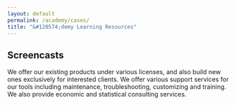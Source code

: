 ```yaml
---
layout: default
permalink: /academy/cases/
title: "&#120574;demy Learning Resources"
---
```



<!------------------
	MEDIA
<section id="materials">
<div class="container">
  <div class="section-header">
    <h2>Materials</h2>
    <p></p>
  </div>

  <div class="row">

   <div class="col-lg-3">
   <div class="box wow">
   <a href="/academy/videos#materials">
   <div class="icon">
  	 <img class="rounded" src="/assets/img/academy/videos.jpg"/>
   	 <h4 class="title">Video Materials</h4>
   </div>
   </a>
   </div>
   </div>

   <div class="col-lg-3">
   <div class="box wow">
   <a href="/academy/notes#materials">
   <div class="icon">
  	 <img class="rounded" src="/assets/img/academy/lectures.png"/>
   	 <h4 class="title">Lecture Notes</h4>
   </div>
   </a>
   </div>
   </div>

   <div class="col-lg-3">
   <div class="box wow" data-wow-delay="0.2s">
   <div class="icon">
  	 <img class="rounded" src="/assets/img/academy/cases.png"/>
   	 <h4 class="title">Case Studies</h4>
   </div>
   </div>
   </div>

   <div class="col-lg-3">
   <div class="box wow" data-wow-delay="0.2s">
   <a href="/academy/codes#materials">
   <div class="icon">
  	 <img class="rounded" src="/assets/img/academy/codes.jpg"/>
   	 <h4 class="title">Codes</h4>
   </div>
   </a>
   </div>
   </div>

  </div>

</div>
</section>


------------------->
<!------------------
	SCREENCASTS
------------------->

<section id="screencast" class="wow fadeInUp">
	<div class="container">
		<div class="section-header">
			<h2>Screencasts</h2>
			<p>We offer our existing products under various licenses, and also build new ones exclusively for interested clients. We offer various support services for our tools including maintenance, troubleshooting, customizing and training. We also provide economic and statistical consulting services.</p>
		</div>
	</div>
</section>

